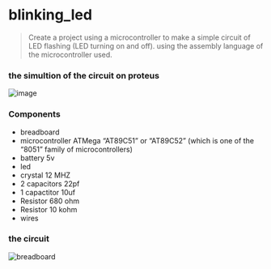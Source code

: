 # blinking_led
> Create a project using a microcontroller to make a simple circuit of LED flashing (LED  turning on and off). using the assembly language of the microcontroller used.

### the simultion of the circuit on proteus
![image](https://user-images.githubusercontent.com/113125527/218739089-544a96fa-6976-4ed4-a74d-a33ada589d6d.png)

### Components 
* breadboard 
* microcontroller ATMega “AT89C51” or “AT89C52” (which is one of the “8051” family of microcontrollers)
* battery 5v 
* led 
* crystal 12 MHZ
* 2 capacitors 22pf
* 1 capactitor 10uf
* Resistor 680 ohm
* Resistor 10 kohm
* wires 

### the circuit 
![breadboard](https://user-images.githubusercontent.com/113125527/218740725-7e7fe2b3-75d7-45ed-bc2e-313061fd480d.jpg)
